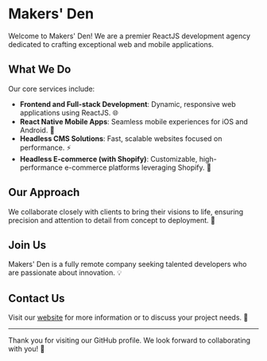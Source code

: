 # Makers' Den

Welcome to Makers' Den! We are a premier ReactJS development agency dedicated to crafting exceptional web and mobile applications.

## What We Do

Our core services include:

-   **Frontend and Full-stack Development**: Dynamic, responsive web applications using ReactJS. 🌐
-   **React Native Mobile Apps**: Seamless mobile experiences for iOS and Android. 📱
-   **Headless CMS Solutions**: Fast, scalable websites focused on performance. ⚡
-   **Headless E-commerce (with Shopify)**: Customizable, high-performance e-commerce platforms leveraging Shopify. 🛒

## Our Approach

We collaborate closely with clients to bring their visions to life, ensuring precision and attention to detail from concept to deployment. 🤝

## Join Us

Makers' Den is a fully remote company seeking talented developers who are passionate about innovation. 💡

## Contact Us

Visit our [website](https://makersden.io) for more information or to discuss your project needs. 📧

---

Thank you for visiting our GitHub profile. We look forward to collaborating with you! 🎉
